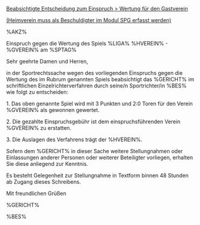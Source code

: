 <u>Beabsichtigte Entscheidung zum Einspruch \> Wertung für den
Gastverein</u>

<u>(Heimverein muss als Beschuldigter im Modul SPG erfasst werden)</u>

%AKZ%

Einspruch gegen die Wertung des Spiels %LIGA% %HVEREIN% - %GVEREIN% am
%SPTAG%

Sehr geehrte Damen und Herren,

in der Sportrechtssache wegen des vorliegenden Einspruchs gegen die
Wertung des im Rubrum genannten Spiels beabsichtigt das %GERICHT% im
schriftlichen Einzelrichterverfahren durch seine/n Sportrichter/in %BES%
wie folgt zu entscheiden:

1\. Das oben genannte Spiel wird mit 3 Punkten und 2:0 Toren für den
Verein %GVEREIN% als gewonnen gewertet.

2\. Die gezahlte Einspruchsgebühr ist dem einspruchsführenden Verein
%GVEREIN% zu erstatten.

3\. Die Auslagen des Verfahrens trägt der %HVEREIN%.

Sofern dem %GERICHT% in dieser Sache weitere Stellungnahmen oder
Einlassungen anderer Personen oder weiterer Beteiligter vorliegen,
erhalten Sie diese anliegend zur Kenntnis.

Es besteht Gelegenheit zur Stellungnahme in Textform binnen 48 Stunden
ab Zugang dieses Schreibens.

Mit freundlichen Grüßen

%GERICHT%

%BES%
